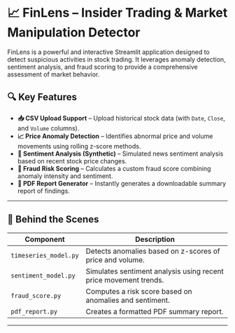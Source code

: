 # 📈 FinLens – Insider Trading & Market Manipulation Detector

FinLens is a powerful and interactive Streamlit application designed to detect suspicious activities in stock trading. It leverages anomaly detection, sentiment analysis, and fraud scoring to provide a comprehensive assessment of market behavior.

## 🔍 Key Features

- **📥 CSV Upload Support** – Upload historical stock data (with `Date`, `Close`, and `Volume` columns).
- **📈 Price Anomaly Detection** – Identifies abnormal price and volume movements using rolling z-score methods.
- **📰 Sentiment Analysis (Synthetic)** – Simulated news sentiment analysis based on recent stock price changes.
- **🔐 Fraud Risk Scoring** – Calculates a custom fraud score combining anomaly intensity and sentiment.
- **📄 PDF Report Generator** – Instantly generates a downloadable summary report of findings.

---

## 🧠 Behind the Scenes

| Component | Description |
|----------|-------------|
| `timeseries_model.py` | Detects anomalies based on z-scores of price and volume. |
| `sentiment_model.py` | Simulates sentiment analysis using recent price movement trends. |
| `fraud_score.py` | Computes a risk score based on anomalies and sentiment. |
| `pdf_report.py` | Creates a formatted PDF summary report. |

---
